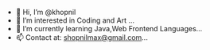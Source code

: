 - 👋 Hi, I’m @khopnil
- 👀 I’m interested in Coding and Art ...
- 🌱 I’m currently learning Java,Web Frontend Languages...
- 📫 Contact at: shopnilmax@gmail.com...

<!---
khopnil/khopnil is a ✨ special ✨ repository because its `README.md` (this file) appears on your GitHub profile.
You can click the Preview link to take a look at your changes.
--->
